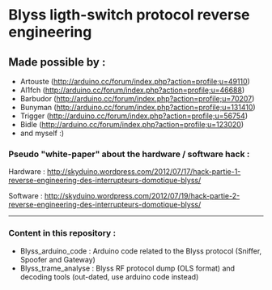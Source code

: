 # Blyss ligth-switch protocol reverse engineering 

## Made possible by :
- Artouste (http://arduino.cc/forum/index.php?action=profile;u=49110)
- Al1fch (http://arduino.cc/forum/index.php?action=profile;u=46688)
- Barbudor (http://arduino.cc/forum/index.php?action=profile;u=70207)
- Bunyman (http://arduino.cc/forum/index.php?action=profile;u=131410)
- Trigger (http://arduino.cc/forum/index.php?action=profile;u=56754)
- Bidle (http://arduino.cc/forum/index.php?action=profile;u=123020)
- and myself :)

### Pseudo "white-paper" about the hardware / software hack :
Hardware : http://skyduino.wordpress.com/2012/07/17/hack-partie-1-reverse-engineering-des-interrupteurs-domotique-blyss/

Software : http://skyduino.wordpress.com/2012/07/19/hack-partie-2-reverse-engineering-des-interrupteurs-domotique-blyss/

---

### Content in this repository :
- Blyss_arduino_code : Arduino code related to the Blyss protocol (Sniffer, Spoofer and Gateway)
- Blyss_trame_analyse : Blyss RF protocol dump (OLS format) and decoding tools (out-dated, use arduino code instead)